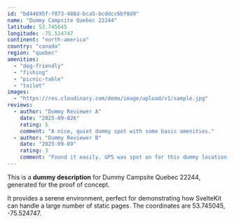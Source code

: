 ```yaml
---
id: "bd44695f-f873-488d-bca5-bcddcc6bf0d9"
name: "Dummy Campsite Quebec 22244"
latitude: 53.745045
longitude: -75.524747
continent: "north-america"
country: "canada"
region: "quebec"
amenities:
  - "dog-friendly"
  - "fishing"
  - "picnic-table"
  - "toilet"
images:
  - "https://res.cloudinary.com/demo/image/upload/v1/sample.jpg"
reviews:
  - author: "Dummy Reviewer A"
    date: "2025-09-026"
    rating: 5
    comment: "A nice, quiet dummy spot with some basic amenities."
  - author: "Dummy Reviewer B"
    date: "2025-09-09"
    rating: 3
    comment: "Found it easily. GPS was spot on for this dummy location."
---
```


This is a **dummy description** for Dummy Campsite Quebec 22244, generated for the proof of concept.

It provides a serene environment, perfect for demonstrating how SvelteKit can handle a large number of static pages. The coordinates are 53.745045, -75.524747.
